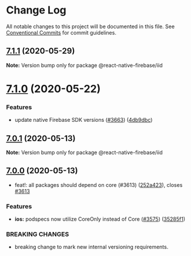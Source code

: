 # Change Log

All notable changes to this project will be documented in this file.
See [Conventional Commits](https://conventionalcommits.org) for commit guidelines.

## [7.1.1](https://github.com/invertase/react-native-firebase/tree/master/packages/iid/compare/@react-native-firebase/iid@7.1.0...@react-native-firebase/iid@7.1.1) (2020-05-29)

**Note:** Version bump only for package @react-native-firebase/iid





# [7.1.0](https://github.com/invertase/react-native-firebase/compare/@react-native-firebase/iid@7.0.1...@react-native-firebase/iid@7.1.0) (2020-05-22)

### Features

- update native Firebase SDK versions ([#3663](https://github.com/invertase/react-native-firebase/issues/3663)) ([4db9dbc](https://github.com/invertase/react-native-firebase/commit/4db9dbc3ec20bf96de0efad15000f00b41e4a799))

## [7.0.1](https://github.com/invertase/react-native-firebase/compare/@react-native-firebase/iid@7.0.0...@react-native-firebase/iid@7.0.1) (2020-05-13)

**Note:** Version bump only for package @react-native-firebase/iid

## [7.0.0](https://github.com/invertase/react-native-firebase/compare/@react-native-firebase/iid@7.0.0...@react-native-firebase/iid@7.0.0) (2020-05-13)

- feat!: all packages should depend on core (#3613) ([252a423](https://github.com/invertase/react-native-firebase/commit/252a4239e98a0f2a55c4afcd2d82e4d5f97e65e9)), closes [#3613](https://github.com/invertase/react-native-firebase/issues/3613)

### Features

- **ios:** podspecs now utilize CoreOnly instead of Core ([#3575](https://github.com/invertase/react-native-firebase/issues/3575)) ([35285f1](https://github.com/invertase/react-native-firebase/commit/35285f1655b16d05e6630fc556f95cccfb707ee4))

### BREAKING CHANGES

- breaking change to mark new internal versioning requirements.
